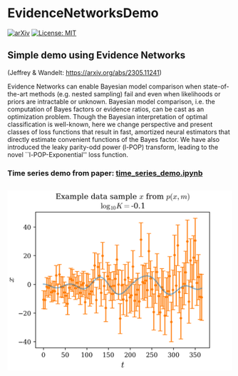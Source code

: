 # EvidenceNetworksDemo
[![arXiv](https://img.shields.io/badge/arXiv-2305.11241-b31b1b.svg)](https://arxiv.org/abs/2305.11241) [![License: MIT](https://img.shields.io/badge/License-MIT-yellow.svg)](https://opensource.org/licenses/MIT)

## Simple demo using Evidence Networks
(Jeffrey & Wandelt: https://arxiv.org/abs/2305.11241)

Evidence Networks can enable Bayesian model comparison when state-of-the-art methods (e.g. nested sampling) fail and even when likelihoods or priors are intractable or unknown. Bayesian model comparison, i.e. the computation of Bayes factors or evidence ratios, can be cast as an optimization problem. Though the Bayesian interpretation of optimal classification is well-known, here we change perspective and present classes of loss functions that result in fast, amortized neural estimators that directly estimate convenient functions of the Bayes factor. We have also introduced the leaky parity-odd power (l-POP) transform, leading to the novel ``l-POP-Exponential'' loss function.

### Time series demo from paper: [time_series_demo.ipynb](  https://github.com/NiallJeffrey/EvidenceNetworksDemo/blob/main/time_series_demo.ipynb)

##
![time_series_readme_fig](https://github.com/NiallJeffrey/EvidenceNetworksDemo/blob/main/time_series_data.png)
